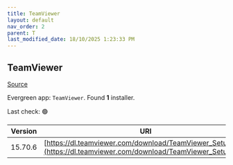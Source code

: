 ```yaml
---
title: TeamViewer
layout: default
nav_order: 2
parent: T
last_modified_date: 18/10/2025 1:23:33 PM
---
```


## TeamViewer

[Source](https://www.teamviewer.com/)

Evergreen app: `TeamViewer`. Found **1** installer.

Last check: 🟢

| Version | URI                                                                                                                |
| ------- | ------------------------------------------------------------------------------------------------------------------ |
| 15.70.6 | [https://dl.teamviewer.com/download/TeamViewer_Setup.exe](https://dl.teamviewer.com/download/TeamViewer_Setup.exe) |
